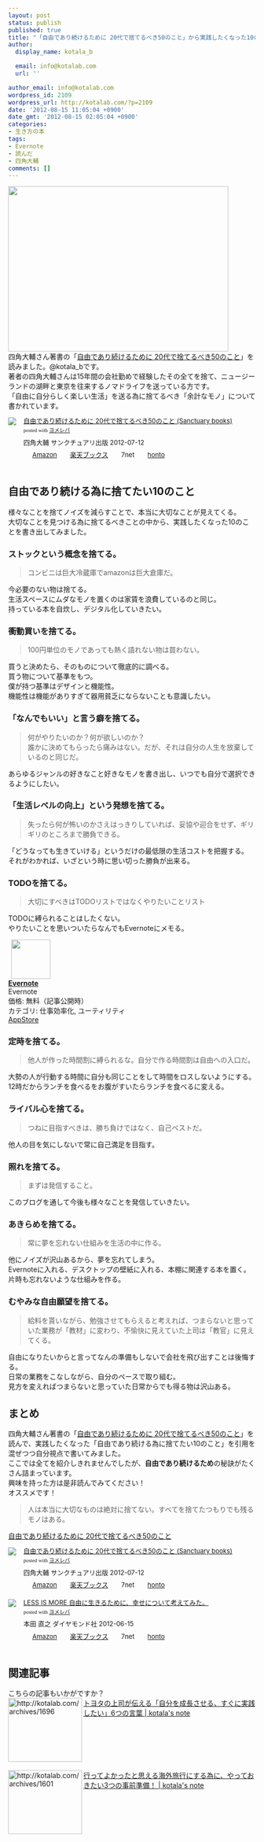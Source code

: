 ```yaml
---
layout: post
status: publish
published: true
title: "「自由であり続けるために 20代で捨てるべき50のこと」から実践したくなった10のこと"
author:
  display_name: kotala_b

  email: info@kotalab.com
  url: ''

author_email: info@kotalab.com
wordpress_id: 2109
wordpress_url: http://kotalab.com/?p=2109
date: '2012-08-15 11:05:04 +0900'
date_gmt: '2012-08-15 02:05:04 +0900'
categories:
- 生き方の本
tags:
- Evernote
- 読んだ
- 四角大輔
comments: []
---
```

<p><a href="http://kotalab.com/wp-content/uploads/jiyuude_120815.jpg" target="_blank"><img src="http://kotalab.com/wp-content/uploads/jiyuude_120815.jpg" alt="" title="jiyuude_120815" width="448" height="336" class="alignnone size-full wp-image-2116" /></a><br />
四角大輔さん著書の「<a href="http://www.amazon.co.jp/exec/obidos/asin/4861139716/same-22/" rel="nofollow" name="booklink" target="_blank">自由であり続けるために 20代で捨てるべき50のこと</a>」を読みました。@kotala_bです。<br />
著者の四角大輔さんは15年間の会社勤めで経験したその全てを捨て、ニュージーランドの湖畔と東京を往来するノマドライフを送っている方です。<br />
「自由に自分らしく楽しい生活」を送る為に捨てるべき「余計なモノ」について書かれています。<br />
<!--more--></p>
<div class="booklink-box" style="text-align:left;padding-bottom:20px;font-size:small;/zoom: 1;overflow: hidden;">
<div class="booklink-image" style="float:left;margin:0 15px 10px 0;"><a href="http://www.amazon.co.jp/exec/obidos/asin/4861139716/same-22/" name="booklink" rel="nofollow" target="_blank"><img src="http://ecx.images-amazon.com/images/I/41ZG9kjLQGL._SL160_.jpg" style="border: none;" /></a></div>
<div class="booklink-info" style="line-height:120%;/zoom: 1;overflow: hidden;">
<div class="booklink-name" style="margin-bottom:10px;line-height:120%"><a href="http://www.amazon.co.jp/exec/obidos/asin/4861139716/same-22/" rel="nofollow" name="booklink" target="_blank">自由であり続けるために 20代で捨てるべき50のこと (Sanctuary books)</a>
<div class="booklink-powered-date" style="font-size:8pt;margin-top:5px;font-family:verdana;line-height:120%">posted with <a href="http://yomereba.com" target="_blank">ヨメレバ</a></div>
</div>
<div class="booklink-detail" style="margin-bottom:5px;">四角大輔 サンクチュアリ出版 2012-07-12    </div>
<div class="booklink-link2" style="margin-top:10px;">
<div class="shoplinkamazon" style="display:inline;margin-right:5px;background: url('http://img.yomereba.com/tam_y.gif') 0 0 no-repeat;padding: 2px 0 2px 18px;white-space: nowrap;"><a href="http://www.amazon.co.jp/exec/obidos/asin/4861139716/same-22/" rel="nofollow" target="_blank" title="アマゾン" >Amazon</a></div>
<div class="shoplinkrakuten" style="display:inline;margin-right:5px;background: url('http://img.yomereba.com/tam_y.gif') 0 -50px no-repeat;padding: 2px 0 2px 18px;white-space: nowrap;"><a href="http://hb.afl.rakuten.co.jp/hgc/0fa7afc8.bbfc196a.0fa7afc9.d56c38f1/?pc=http%3A%2F%2Fbooks.rakuten.co.jp%2Frb%2F11731716%2F%3Fscid%3Daf_ich_link_urltxt%26m%3Dhttp%3A%2F%2Fm.rakuten.co.jp%2Fev%2Fbook%2F" rel="nofollow" target="_blank" title="楽天ブックス" >楽天ブックス</a></div>
<div class="shoplinkseven" style="display:inline;margin-right:5px;background: url('http://img.yomereba.com/tam_y.gif') 0 -100px no-repeat;padding: 2px 0 2px 18px;white-space: nowrap;"><span class="removed_link" title="http://click.linksynergy.com/fs-bin/click?id=d2yYUp776R4&amp;subid=&amp;offerid=197738.1&amp;type=10&amp;tmpid=1787&amp;RD_PARM1=http%253A%252F%252Fwww.7netshopping.jp%252Fbooks%252Fsearch_result%252F%253Fctgy%253Dbooks%2526code%253D4861139716">7net</span></div>
<div class="shoplinkbk1" style="display:inline;margin-right:5px;background: url('http://img.yomereba.com/tam_y.gif') 0 -150px no-repeat;padding: 2px 0 2px 18px;white-space: nowrap;"><a href="http://ck.jp.ap.valuecommerce.com/servlet/referral?sid=2967684&pid=881104827&vc_url=http%3A%2F%2Fhonto.jp%2Fnetstore%2Fsearch_021_104861139716.html%3Fsrchf%3D1%26srchGnrNm%3D1" target="_blank" title="bk1" >honto</a></div>
</div>
</div>
<div class="booklink-footer" style="clear: left"></div>
</div>
<h2>自由であり続ける為に捨てたい10のこと</h2>
<p>様々なことを捨てノイズを減らすことで、本当に大切なことが見えてくる。<br />
大切なことを見つける為に捨てるべきことの中から、実践したくなった10のことを書き出してみました。</p>
<h3>ストックという概念を捨てる。</h3>
<blockquote><p>コンビニは巨大冷蔵庫でamazonは巨大倉庫だ。</p></blockquote>
<p>今必要のない物は捨てる。<br />
生活スペースにムダなモノを置くのは家賃を浪費しているのと同じ。<br />
持っている本を自炊し、デジタル化していきたい。</p>
<h3>衝動買いを捨てる。</h3>
<blockquote><p>100円単位のモノであっても熱く語れない物は買わない。</p></blockquote>
<p>買うと決めたら、そのものについて徹底的に調べる。<br />
買う物について基準をもつ。<br />
僕が持つ基準はデザインと機能性。<br />
機能性は機能がありすぎて器用貧乏にならないことも意識したい。</p>
<h3>「なんでもいい」と言う癖を捨てる。</h3>
<blockquote><p>何がやりたいのか？何が欲しいのか？<br />
誰かに決めてもらったら痛みはない。だが、それは自分の人生を放棄しているのと同じだ。</p></blockquote>
<p>あらゆるジャンルの好きなこと好きなモノを書き出し、いつでも自分で選択できるようにしたい。</p>
<h3>「生活レベルの向上」という発想を捨てる。</h3>
<blockquote><p>失ったら何が怖いのかさえはっきりしていれば、妥協や迎合をせず、ギリギリのところまで勝負できる。</p></blockquote>
<p>「どうなっても生きていける」というだけの最低限の生活コストを把握する。<br />
それがわかれば、いざという時に思い切った勝負が出来る。</p>
<h3>TODOを捨てる。</h3>
<blockquote><p>大切にすべきはTODOリストではなくやりたいことリスト</p></blockquote>
<p>TODOに縛られることはしたくない。<br />
やりたいことを思いついたらなんでもEvernoteにメモる。</p>
<div class="applink">
<div class="applinkimg"><a href="https://itunes.apple.com/jp/app/evernote/id281796108?mt=8&uo=4&at=10l4yU" rel="nofollow" target="_blank"><img hspace="6" src="http://a1527.phobos.apple.com/us/r30/Purple/v4/d6/af/ec/d6afec25-4d92-7b99-833b-14727820b3af/mzl.fwrhqtje.png" width="80" /></a></div>
<div class="applinktext">
<div class="applinktitle"><strong><a href="https://itunes.apple.com/jp/app/evernote/id281796108?mt=8&uo=4&at=10l4yU" rel="nofollow" target="_blank">Evernote</a></strong></div>
<div class="applinkinfo">Evernote</div>
<div class="applinkinfo">価格: 無料（記事公開時）</div>
<div class="applinkinfo">カテゴリ: 仕事効率化, ユーティリティ</div>
</div>
<div class="clear"></div>
<div class="appstorelink"><a href="https://itunes.apple.com/jp/app/evernote/id281796108?mt=8&uo=4&at=10l4yU" rel="nofollow" target="_blank">AppStore</a></div>
</div>
<h3>定時を捨てる。</h3>
<blockquote><p>他人が作った時間割に縛られるな。自分で作る時間割は自由への入口だ。</p></blockquote>
<p>大勢の人が行動する時間に自分も同じことをして時間をロスしないようにする。<br />
12時だからランチを食べるをお腹がすいたらランチを食べるに変える。</p>
<h3>ライバル心を捨てる。</h3>
<blockquote><p>つねに目指すべきは、勝ち負けではなく、自己ベストだ。</p></blockquote>
<p>他人の目を気にしないで常に自己満足を目指す。</p>
<h3>照れを捨てる。</h3>
<blockquote><p>まずは発信すること。</p></blockquote>
<p>このブログを通して今後も様々なことを発信していきたい。</p>
<h3>あきらめを捨てる。</h3>
<blockquote><p>常に夢を忘れない仕組みを生活の中に作る。</p></blockquote>
<p>他にノイズが沢山あるから、夢を忘れてしまう。<br />
Evernoteに入れる、デスクトップの壁紙に入れる、本棚に関連する本を置く。<br />
片時も忘れないような仕組みを作る。</p>
<h3>むやみな自由願望を捨てる。</h3>
<blockquote><p>給料を貰いながら、勉強させてもらえると考えれば、つまらないと思っていた業務が「教材」に変わり、不愉快に見えていた上司は「教官」に見えてくる。</p></blockquote>
<p>自由になりたいからと言ってなんの準備もしないで会社を飛び出すことは後悔する。<br />
日常の業務をこなしながら、自分のペースで取り組む。<br />
見方を変えればつまらないと思っていた日常からでも得る物は沢山ある。</p>
<h2>まとめ</h2>
<p>四角大輔さん著書の「<a href="http://www.amazon.co.jp/exec/obidos/asin/4861139716/same-22/" rel="nofollow" name="booklink" target="_blank">自由であり続けるために 20代で捨てるべき50のこと</a>」を読んで、実践したくなった「自由であり続ける為に捨てたい10のこと」を引用を混ぜつつ自分視点で書いてみました。<br />
ここでは全てを紹介しきれませんでしたが、<strong>自由であり続けるため</strong>の秘訣がたくさん詰まっています。<br />
興味を持った方は是非読んでみてください！<br />
オススメです！</p>
<blockquote><p>人は本当に大切なものは絶対に捨てない。すべてを捨てたつもりでも残るモノはある。</p></blockquote>
<p><a href="http://www.amazon.co.jp/exec/obidos/asin/4861139716/same-22/" rel="nofollow" name="booklink" target="_blank">自由であり続けるために 20代で捨てるべき50のこと</a></p>
<div class="booklink-box" style="text-align:left;padding-bottom:20px;font-size:small;/zoom: 1;overflow: hidden;">
<div class="booklink-image" style="float:left;margin:0 15px 10px 0;"><a href="http://www.amazon.co.jp/exec/obidos/asin/4861139716/same-22/" name="booklink" rel="nofollow" target="_blank"><img src="http://ecx.images-amazon.com/images/I/41ZG9kjLQGL._SL160_.jpg" style="border: none;" /></a></div>
<div class="booklink-info" style="line-height:120%;/zoom: 1;overflow: hidden;">
<div class="booklink-name" style="margin-bottom:10px;line-height:120%"><a href="http://www.amazon.co.jp/exec/obidos/asin/4861139716/same-22/" rel="nofollow" name="booklink" target="_blank">自由であり続けるために 20代で捨てるべき50のこと (Sanctuary books)</a>
<div class="booklink-powered-date" style="font-size:8pt;margin-top:5px;font-family:verdana;line-height:120%">posted with <a href="http://yomereba.com" target="_blank">ヨメレバ</a></div>
</div>
<div class="booklink-detail" style="margin-bottom:5px;">四角大輔 サンクチュアリ出版 2012-07-12    </div>
<div class="booklink-link2" style="margin-top:10px;">
<div class="shoplinkamazon" style="display:inline;margin-right:5px;background: url('http://img.yomereba.com/tam_y.gif') 0 0 no-repeat;padding: 2px 0 2px 18px;white-space: nowrap;"><a href="http://www.amazon.co.jp/exec/obidos/asin/4861139716/same-22/" rel="nofollow" target="_blank" title="アマゾン" >Amazon</a></div>
<div class="shoplinkrakuten" style="display:inline;margin-right:5px;background: url('http://img.yomereba.com/tam_y.gif') 0 -50px no-repeat;padding: 2px 0 2px 18px;white-space: nowrap;"><a href="http://hb.afl.rakuten.co.jp/hgc/0fa7afc8.bbfc196a.0fa7afc9.d56c38f1/?pc=http%3A%2F%2Fbooks.rakuten.co.jp%2Frb%2F11731716%2F%3Fscid%3Daf_ich_link_urltxt%26m%3Dhttp%3A%2F%2Fm.rakuten.co.jp%2Fev%2Fbook%2F" rel="nofollow" target="_blank" title="楽天ブックス" >楽天ブックス</a></div>
<div class="shoplinkseven" style="display:inline;margin-right:5px;background: url('http://img.yomereba.com/tam_y.gif') 0 -100px no-repeat;padding: 2px 0 2px 18px;white-space: nowrap;"><span class="removed_link" title="http://click.linksynergy.com/fs-bin/click?id=d2yYUp776R4&amp;subid=&amp;offerid=197738.1&amp;type=10&amp;tmpid=1787&amp;RD_PARM1=http%253A%252F%252Fwww.7netshopping.jp%252Fbooks%252Fsearch_result%252F%253Fctgy%253Dbooks%2526code%253D4861139716">7net</span></div>
<div class="shoplinkbk1" style="display:inline;margin-right:5px;background: url('http://img.yomereba.com/tam_y.gif') 0 -150px no-repeat;padding: 2px 0 2px 18px;white-space: nowrap;"><a href="http://ck.jp.ap.valuecommerce.com/servlet/referral?sid=2967684&pid=881104827&vc_url=http%3A%2F%2Fhonto.jp%2Fnetstore%2Fsearch_021_104861139716.html%3Fsrchf%3D1%26srchGnrNm%3D1" target="_blank" title="bk1" >honto</a></div>
</div>
</div>
<div class="booklink-footer" style="clear: left"></div>
</div>
<div class="booklink-box" style="text-align:left;padding-bottom:20px;font-size:small;/zoom: 1;overflow: hidden;">
<div class="booklink-image" style="float:left;margin:0 15px 10px 0;"><a href="http://www.amazon.co.jp/exec/obidos/asin/4478014701/same-22/" name="booklink" rel="nofollow" target="_blank"><img src="http://ecx.images-amazon.com/images/I/41p0Y352VaL._SL160_.jpg" style="border: none;" /></a></div>
<div class="booklink-info" style="line-height:120%;/zoom: 1;overflow: hidden;">
<div class="booklink-name" style="margin-bottom:10px;line-height:120%"><a href="http://www.amazon.co.jp/exec/obidos/asin/4478014701/same-22/" rel="nofollow" name="booklink" target="_blank">LESS IS MORE 自由に生きるために、幸せについて考えてみた。</a>
<div class="booklink-powered-date" style="font-size:8pt;margin-top:5px;font-family:verdana;line-height:120%">posted with <a href="http://yomereba.com" target="_blank">ヨメレバ</a></div>
</div>
<div class="booklink-detail" style="margin-bottom:5px;">本田 直之 ダイヤモンド社 2012-06-15    </div>
<div class="booklink-link2" style="margin-top:10px;">
<div class="shoplinkamazon" style="display:inline;margin-right:5px;background: url('http://img.yomereba.com/tam_y.gif') 0 0 no-repeat;padding: 2px 0 2px 18px;white-space: nowrap;"><a href="http://www.amazon.co.jp/exec/obidos/asin/4478014701/same-22/" rel="nofollow" target="_blank" title="アマゾン" >Amazon</a></div>
<div class="shoplinkrakuten" style="display:inline;margin-right:5px;background: url('http://img.yomereba.com/tam_y.gif') 0 -50px no-repeat;padding: 2px 0 2px 18px;white-space: nowrap;"><a href="http://hb.afl.rakuten.co.jp/hgc/0fa7afc8.bbfc196a.0fa7afc9.d56c38f1/?pc=http%3A%2F%2Fbooks.rakuten.co.jp%2Frb%2F11699039%2F%3Fscid%3Daf_ich_link_urltxt%26m%3Dhttp%3A%2F%2Fm.rakuten.co.jp%2Fev%2Fbook%2F" rel="nofollow" target="_blank" title="楽天ブックス" >楽天ブックス</a></div>
<div class="shoplinkseven" style="display:inline;margin-right:5px;background: url('http://img.yomereba.com/tam_y.gif') 0 -100px no-repeat;padding: 2px 0 2px 18px;white-space: nowrap;"><span class="removed_link" title="http://click.linksynergy.com/fs-bin/click?id=d2yYUp776R4&amp;subid=&amp;offerid=197738.1&amp;type=10&amp;tmpid=1787&amp;RD_PARM1=http%253A%252F%252Fwww.7netshopping.jp%252Fbooks%252Fsearch_result%252F%253Fctgy%253Dbooks%2526code%253D4478014701">7net</span></div>
<div class="shoplinkbk1" style="display:inline;margin-right:5px;background: url('http://img.yomereba.com/tam_y.gif') 0 -150px no-repeat;padding: 2px 0 2px 18px;white-space: nowrap;"><a href="http://ck.jp.ap.valuecommerce.com/servlet/referral?sid=2967684&pid=881104827&vc_url=http%3A%2F%2Fhonto.jp%2Fnetstore%2Fsearch_021_104478014701.html%3Fsrchf%3D1%26srchGnrNm%3D1" target="_blank" title="bk1" >honto</a></div>
</div>
</div>
<div class="booklink-footer" style="clear: left"></div>
</div>
<section id="rele">
<h2>関連記事</h2>
<p>こちらの記事もいかがですか？<br />
<a href="http://kotalab.com/books-toyota-6words" target="_blank"><img src="http://capture.heartrails.com/150x130?http://kotalab.com/archives/1696" alt="http://kotalab.com/archives/1696" width="150" height="130" align="left" /></a><a href="http://kotalab.com/books-toyota-6words" target="_blank">トヨタの上司が伝える「自分を成長させる、すぐに実践したい」6つの言葉 | kotala's note</a><br style="clear:both;" /><br />
<a href="http://kotalab.com/travel-hacks" target="_blank"><img src="http://capture.heartrails.com/150x130?http://kotalab.com/archives/1601" alt="http://kotalab.com/archives/1601" width="150" height="130" align="left" /></a><a href="http://kotalab.com/travel-hacks" target="_blank">行ってよかったと思える海外旅行にする為に、やっておきたい3つの事前準備！ | kotala's note</a><br style="clear:both;" /><br />
</section>
